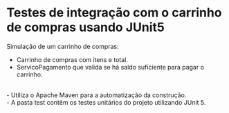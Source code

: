 # Testes de integração com o carrinho de compras usando JUnit5
 
Simulação de um carrinho de compras:
- Carrinho de compras com itens e total.
- ServicoPagamento que valida se há saldo suficiente para pagar o carrinho.

<br>
- Utiliza o Apache Maven para a automatização da construção.<br>
- A pasta test contêm os testes unitários do projeto utilizando JUnit 5.<br>
